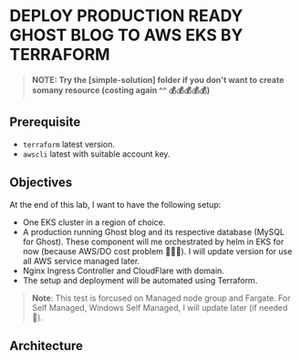 # DEPLOY PRODUCTION READY GHOST BLOG TO AWS EKS BY TERRAFORM

> **NOTE: Try the [simple-solution] folder if you don't want to create somany resource (costing again ^^ 💰💰💰💰💰)**

## Prerequisite

- `terraform` latest version.
- `awscli` latest with suitable account key.

## Objectives

At the end of this lab, I want to have the following setup:

- One EKS cluster in a region of choice.
- A production running Ghost blog and its respective database (MySQL for Ghost). These component will me orchestrated by helm in EKS for now (because AWS/DO cost problem 🐨🐨🐨). I will update version for use all AWS service managed later.
- Nginx Ingress Controller and CloudFlare with domain.
- The setup and deployment will be automated using Terraform.

> **Note**: This test is forcused on Managed node group and Fargate. For Self Managed, Windows Self Managed, I will update later (if needed :lying_face:).

## Architecture

